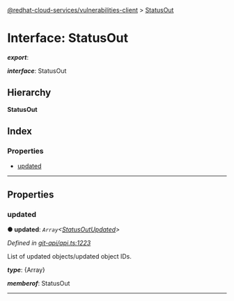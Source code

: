[@redhat-cloud-services/vulnerabilities-client](../README.md) > [StatusOut](../interfaces/statusout.md)

# Interface: StatusOut

*__export__*: 

*__interface__*: StatusOut

## Hierarchy

**StatusOut**

## Index

### Properties

* [updated](statusout.md#updated)

---

## Properties

<a id="updated"></a>

###  updated

**● updated**: *`Array`<[StatusOutUpdated](statusoutupdated.md)>*

*Defined in [git-api/api.ts:1223](https://github.com/RedHatInsights/javascript-clients/blob/master/packages/vulnerabilities/git-api/api.ts#L1223)*

List of updated objects/updated object IDs.

*__type__*: {Array}

*__memberof__*: StatusOut

___

